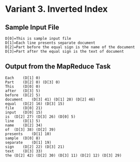 # Variant 3. Inverted Index

## Sample Input File

    D[0]=This is sample input file
    D[1]=Each line presents separate document
    D[2]=Part before the equal sign is the name of the document
    D[3]=Part after the equal sign is the text of document

## Output from the MapReduce Task

    Each	(D[1] 0)
    Part	(D[2] 0) (D[3] 0)
    This	(D[0] 0)
    after	(D[3] 5)
    before	(D[2] 5)
    document	(D[3] 41) (D[1] 28) (D[2] 46) 
    equal	(D[2] 16) (D[3] 15)
    file	(D[0] 21)
    input	(D[0] 15)
    is	(D[2] 27) (D[3] 26) (D[0] 5)
    line	(D[1] 5)
    name	(D[2] 34)
    of	(D[3] 38) (D[2] 39)
    presents	(D[1] 10)
    sample	(D[0] 8)
    separate	(D[1] 19)
    sign	(D[2] 22) (D[3] 21)
    text	(D[3] 33)
    the	(D[2] 42) (D[2] 30) (D[3] 11) (D[2] 12) (D[3] 29)


   
  
